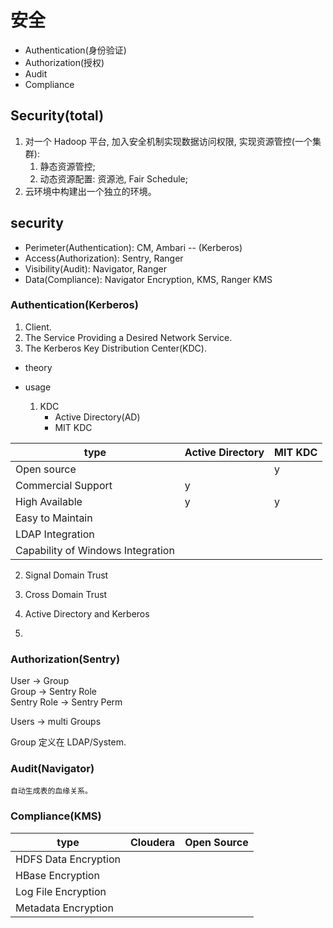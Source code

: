 # 安全  

- Authentication(身份验证)  
- Authorization(授权)  
- Audit  
- Compliance

## Security(total)

1. 对一个 Hadoop 平台, 加入安全机制实现数据访问权限, 实现资源管控(一个集群): 
    1. 静态资源管控;  
    2. 动态资源配置: 资源池, Fair Schedule;
2. 云环境中构建出一个独立的环境。

## security  

- Perimeter(Authentication): CM, Ambari -- (Kerberos)  
- Access(Authorization): Sentry, Ranger  
- Visibility(Audit): Navigator, Ranger  
- Data(Compliance): Navigator Encryption, KMS, Ranger KMS  

### Authentication(Kerberos)  

1. Client.  
2. The Service Providing a Desired Network Service.  
3. The Kerberos Key Distribution Center(KDC).  

- theory  

- usage  

    1. KDC
        - Active Directory(AD)
        - MIT KDC  

type | Active Directory | MIT KDC  
---|---|---
Open source |  | y  
Commercial Support | y | 
High Available | y | y 
Easy to Maintain | 
LDAP Integration | 
Capability of Windows Integration | 
 
   2. Signal Domain Trust  

   3. Cross Domain Trust  

   4. Active Directory and Kerberos  

   5.     

### Authorization(Sentry)  

User -> Group  
Group -> Sentry Role  
Sentry Role -> Sentry Perm  

Users -> multi Groups  

Group 定义在 LDAP/System.  

### Audit(Navigator)  

    自动生成表的血缘关系。  

### Compliance(KMS)  

type | Cloudera | Open Source  
---|---|---  
HDFS Data Encryption | 
HBase Encryption | 
Log File Encryption | 
Metadata Encryption | 

